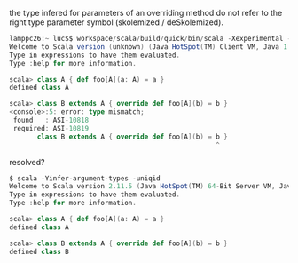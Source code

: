 the type infered for parameters of an overriding method do not refer to the right type parameter symbol (skolemized / deSkolemized).

```scala
lamppc26:~ luc$$ workspace/scala/build/quick/bin/scala -Xexperimental -uniqid
Welcome to Scala version (unknown) (Java HotSpot(TM) Client VM, Java 1.5.0_16).
Type in expressions to have them evaluated.
Type :help for more information.

scala> class A { def foo[A](a: A) = a }
defined class A

scala> class B extends A { override def foo[A](b) = b }
<console>:5: error: type mismatch;
 found   : ASI-10818
 required: ASI-10819
       class B extends A { override def foo[A](b) = b }
                                                    ^
```
resolved?

```scala
$ scala -Yinfer-argument-types -uniqid
Welcome to Scala version 2.11.5 (Java HotSpot(TM) 64-Bit Server VM, Java 1.7.0_72).
Type in expressions to have them evaluated.
Type :help for more information.

scala> class A { def foo[A](a: A) = a }
defined class A

scala> class B extends A { override def foo[A](b) = b }
defined class B
```

